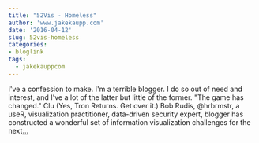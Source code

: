 ```yaml
---
title: "52Vis - Homeless"
author: 'www.jakekaupp.com'
date: '2016-04-12'
slug: 52vis-homeless
categories:
- bloglink
tags:
  - jakekauppcom
---
```


I've a confession to make. I'm a terrible blogger. I do so out of need and interest, and I've a lot of the latter but little of the former. "The game has changed." Clu (Yes, Tron Returns. Get over it.) Bob Rudis, @hrbrmstr, a useR, visualization practitioner, data-driven security expert, blogger has constructed a wonderful set of information visualization challenges for the next[... <i class="fas fa-external-link-alt"></i>](http://www.jakekaupp.com/post/content/post/2016-04-12-52vis-homeless/)

